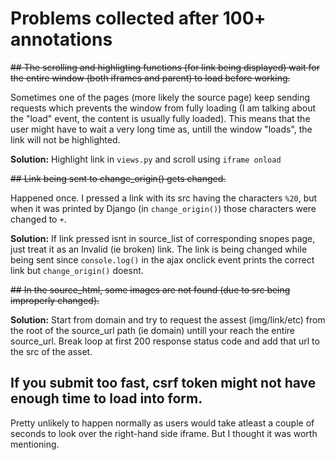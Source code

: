 # Problems collected after 100+ annotations

~~## The scrolling and highligting functions (for link being displayed) wait for the entire window (both iframes and parent) to load before working.~~

Sometimes one of the pages (more likely the source page) keep sending requests which prevents the window from fully loading (I am talking about the "load" event, the content is usually fully loaded). This means that the user might have to wait a very long time as, untill the window "loads", the link will not be highlighted.

**Solution:** Highlight link in ```views.py``` and scroll using ```iframe onload```

~~## Link being sent to change_origin() gets changed.~~

Happened once. I pressed a link with its src having the characters ```%20```, but when it was printed by Django (in ```change_origin()```) those characters were changed to ```+```.

**Solution:** If link pressed isnt in source_list of corresponding snopes page, just treat it as an Invalid (ie broken) link. The link is being changed while being sent since ```console.log()``` in the ajax onclick event prints the correct link but ```change_origin()``` doesnt.

~~## In the source_html, some images are not found (due to src being improperly changed).~~

**Solution:** Start from domain and try to request the assest (img/link/etc) from the root of the source_url path (ie domain) untill your reach the entire source_url. Break loop at first 200 response status code and add that url to the src of the asset.

## If you submit too fast, csrf token might not have enough time to load into form. 

Pretty unlikely to happen normally as users would take atleast a couple of seconds to look over the right-hand side iframe. But I thought it was worth mentioning.
